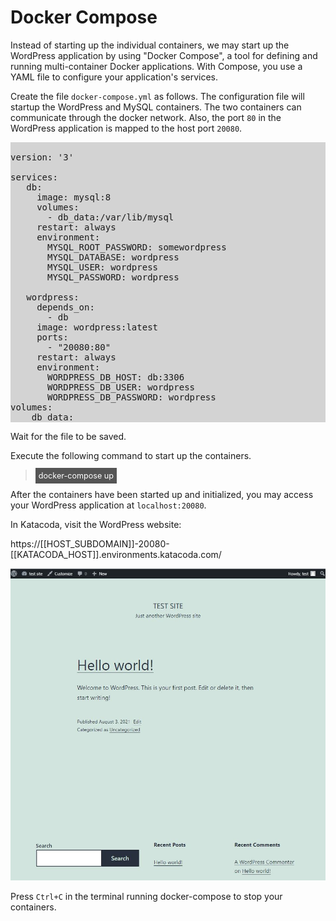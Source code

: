 # Docker Compose

Instead of starting up the individual containers, we may start up the WordPress application by using "Docker Compose", a tool for defining and running multi-container Docker applications. With Compose, you use a YAML file to configure your application's services. 

Create the file `docker-compose.yml` as follows. The configuration file will startup the WordPress and MySQL containers. The two containers can communicate through the docker network. Also, the port `80` in the WordPress application is mapped to the host port `20080`.

<pre style="background-color:LightGray;">

version: '3'

services:
   db:
     image: mysql:8
     volumes:
       - db_data:/var/lib/mysql
     restart: always
     environment:
       MYSQL_ROOT_PASSWORD: somewordpress
       MYSQL_DATABASE: wordpress
       MYSQL_USER: wordpress
       MYSQL_PASSWORD: wordpress

   wordpress:
     depends_on:
       - db
     image: wordpress:latest
     ports:
       - "20080:80"
     restart: always
     environment:
       WORDPRESS_DB_HOST: db:3306
       WORDPRESS_DB_USER: wordpress
       WORDPRESS_DB_PASSWORD: wordpress
volumes:
    db_data:
</pre>

Wait for the file to be saved.

Execute the following command to start up the containers.

> <span align="left" style="color:#FFF;background:#555;font:Courier New; font-size: 90%; padding-left: 5px; padding-right: 5px; padding-top: 5px; padding-bottom: 5px;"> docker-compose up </span>


After the containers have been started up and initialized, you may access your WordPress application at `localhost:20080`.

In Katacoda, visit the WordPress website: 

https://[[HOST_SUBDOMAIN]]-20080-[[KATACODA_HOST]].environments.katacoda.com/

![Wordpress website](./assets/ws.jpg)


Press `Ctrl+C` in the terminal running docker-compose to stop your containers.

<br/>
